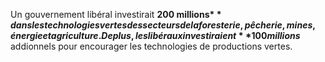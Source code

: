 Un gouvernement libéral investirait **200 millions$** dans les technologies vertes des secteurs de la foresterie, pêcherie, mines, énergie et agriculture. De plus, les libéraux investiraient **100 millions$** addionnels pour encourager les technologies de productions vertes.
